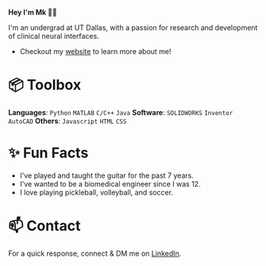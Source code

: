 **Hey I'm Mk 👋🏾**

I'm an undergrad at UT Dallas, with a passion for research and development of clinical neural interfaces.
- Checkout my [website](https://mkmaharana.com/) to learn more about me!

# 📦 Toolbox

**Languages**: `Python` `MATLAB` `C/C++`  `Java`
**Software**: `SOLIDWORKS` `Inventor` `AutoCAD` 
**Others**: `Javascript` `HTML` `CSS`

# ✨ Fun Facts

- I've played and taught the guitar for the past 7 years.
- I've wanted to be a biomedical engineer since I was 12.
- I love playing pickleball, volleyball, and soccer.

# 📫 Contact

For a quick response, connect & DM me on [LinkedIn](https://www.linkedin.com/in/mrigankmaharana/).
